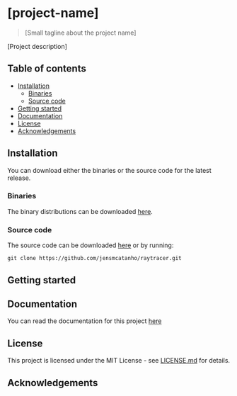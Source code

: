 # [project-name]
> [Small tagline about the project name]

[Project description]

## Table of contents
- [Installation](#installation)
  - [Binaries](#binaries)
  - [Source code](#source-code)
- [Getting started](#getting-started)
- [Documentation](#documentation)
- [License](#license)
- [Acknowledgements](#acknowledgements)

## Installation <a name="installation"></a>
You can download either the binaries or the source code for the latest release.

### Binaries <a name="binaries"></a>
The binary distributions can be downloaded [here]().

### Source code <a name="sourcecode"></a>
The source code can be downloaded [here]() or by running:

`git clone https://github.com/jensmcatanho/raytracer.git`

## Getting started <a name="getting-started"></a>

## Documentation <a name="documentation"></a>
You can read the documentation for this project [here](http://jensmcatanho.github.io/raytracer/)

## License <a name="license"></a>
This project is licensed under the MIT License - see [LICENSE.md](https://github.com/jensmcatanho/raytracer/blob/master/LICENSE "[project-name]'s license") for details.

## Acknowledgements <a name="acknowledgements"></a>
